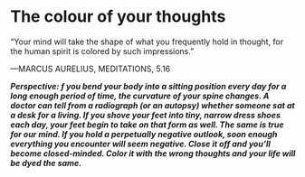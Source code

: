# The colour of your thoughts

“Your mind will take the shape of what you frequently hold in thought, for the human spirit is colored by such impressions.”

—MARCUS AURELIUS, MEDITATIONS, 5.16

***Perspective: f you bend your body into a sitting position every day for a long enough period of time, the curvature of your spine changes. A doctor can tell from a radiograph (or an autopsy) whether someone sat at a desk for a living. If you shove your feet into tiny, narrow dress shoes each day, your feet begin to take on that form as well. The same is true for our mind. If you hold a perpetually negative outlook, soon enough everything you encounter will seem negative. Close it off and you’ll become closed-minded. Color it with the wrong thoughts and your life will be dyed the same.***